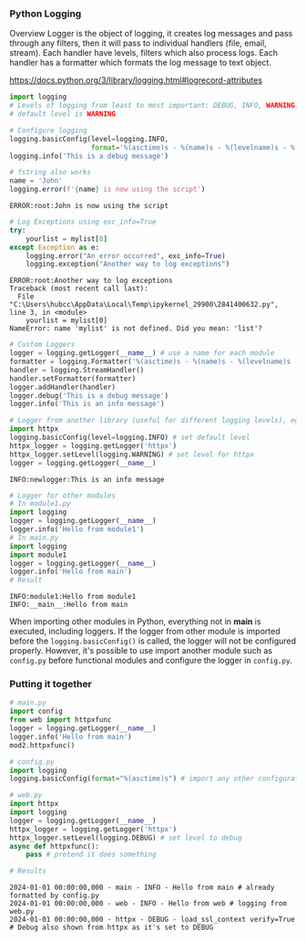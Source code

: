 ### Python Logging
Overview
Logger is the object of logging, it creates log messages and pass through any filters, then it will pass to individual handlers (file, email, stream). Each handler have levels, filters which also process logs. Each handler has a formatter which formats the log message to text object.

https://docs.python.org/3/library/logging.html#logrecord-attributes

```python
import logging
# Levels of logging from least to most important: DEBUG, INFO, WARNING, ERROR, CRITICAL
# default level is WARNING
```

```python
# Configure logging
logging.basicConfig(level=logging.INFO,
                    format='%(asctime)s - %(name)s - %(levelname)s - %(message)s')
logging.info('This is a debug message')

```

```python
# fstring also works
name = 'John'
logging.error(f'{name} is now using the script')
```

    ERROR:root:John is now using the script

```python
# Log Exceptions using exc_info=True
try:
    yourlist = mylist[0]
except Exception as e:
    logging.error("An error occurred", exc_info=True)
    logging.exception("Another way to log exceptions")
```

    ERROR:root:Another way to log exceptions
    Traceback (most recent call last):
      File "C:\Users\hubcc\AppData\Local\Temp\ipykernel_29900\2841400632.py", line 3, in <module>
        yourlist = mylist[0]
    NameError: name 'mylist' is not defined. Did you mean: 'list'?

```python
# Custom Loggers
logger = logging.getLogger(__name__) # use a name for each module
formatter = logging.Formatter('%(asctime)s - %(name)s - %(levelname)s - %(message)s')
handler = logging.StreamHandler()
handler.setFormatter(formatter)
logger.addHandler(handler)
logger.debug('This is a debug message')
logger.info('This is an info message')
```

```python
# Logger from another library (useful for different logging levels), eg. httpx less verbose my program more verbose
import httpx
logging.basicConfig(level=logging.INFO) # set default level
httpx_logger = logging.getLogger('httpx')
httpx_logger.setLevel(logging.WARNING) # set level for httpx
logger = logging.getLogger(__name__)
```

    INFO:newlogger:This is an info message

```python
# Logger for other modules
# In module1.py
import logging
logger = logging.getLogger(__name__)
logger.info('Hello from module1')
# In main.py
import logging
import module1
logger = logging.getLogger(__name__)
logger.info('Hello from main')
# Result
```

    INFO:module1:Hello from module1
    INFO:__main__:Hello from main

When importing other modules in Python, everything not in __main__ is executed, including loggers. If the logger from other module is imported before the `logging.basicConfig()` is called, the logger will not be configured properly. However, it's possible to use import another module such as `config.py` before functional modules and configure the logger in `config.py`.

### Putting it together

```python
# main.py
import config
from web import httpxfunc
logger = logging.getLogger(__name__)
logger.info('Hello from main')
mod2.httpxfunc()
```

```python
# config.py
import logging
logging.basicConfig(format="%(asctime)s") # import any other configurations here
```

```python
# web.py
import httpx
import logging
logger = logging.getLogger(__name__)
httpx_logger = logging.getLogger('httpx')
httpx_logger.setLevel(logging.DEBUG) # set level to debug
async def httpxfunc():
    pass # pretend it does something
```

```python
# Results
```

    2024-01-01 00:00:00,000 - main - INFO - Hello from main # already formatted by config.py
    2024-01-01 00:00:00,000 - web - INFO - Hello from web # logging from web.py
    2024-01-01 00:00:00,000 - httpx - DEBUG - load_ssl_context verify=True # Debug also shown from httpx as it's set to DEBUG

